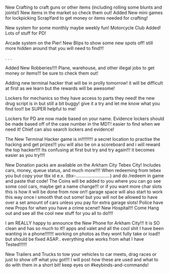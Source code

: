 New Crafting to craft guns or other items (including rolling some blunts and joints!)
New items in the market so check them out!
Added New mini games for lockpicking
ScrapYard to get money or items needed for crafting!


New system for some monthly maybe weekly fun!
Motorcycle Club Added!
Lots of stuff for PD!

Arcade system on the Pier! New Blips to show some new spots off! still more hidden around that you will need to find!!!

.
.
.

Added New Robberies!!!! Plane, warehouse, and other illegal jobs to get 
money or items!!! be sure to check them out!

Adding new terminal hacker that will be in prolly tomorrow! it will be difficult at first as we learn but the rewards will be awesome!

Lockers for mechanics so they have access to parts they need! the new drug script is in but still a bit buggy! give it a try and let me know what you find too!! be SUPER helpful to me!

Lockers for PD are now made based on your name. Evidence lockers should be made based off of the case number in the MDT! easier to find when we need it! Chief can also search lockers and evidence!

The New Terminal Hacker game is in!!!!!!!!! a secret location to practise the hacking and get prizes!!! you will also be on a scoreboard and i will reward the top hacker!!!! Its confusing at first but try and try again!!! it becomes easier as you try!!!! 

New Donation packs are available on the Arkham City Tebex City! Includes cars, money, queue status, and much more!!!! When redeeming from tebex you but copy your tbx id
e.x. (tbx-...........................) and do /redeem in game and paste that code! The Coins will be added to you where you can go see some cool cars, maybe get a name change!!! or if you want more char slots this is how it will be done from now on!! garage space will also start to work this way once i smooth that out some! but you will not be allowed to have over a set amount of cars unless you pay for extra garage slots! Police have new Props for when you have a crime scene!! New Hospital!!! Come Hang out and see all the cool new stuff
for you all to do!!!!

I am REALLY happy to announce the New Phone for Arkham City!!! it is SO clean and has so much to it!! apps and valet and all the cool shit I have been wanting in a phone!!!!!!! working on photos as they wont fully take or load!! but should be fixed ASAP.. everything else works from what I have Tested!!!!!!

New Trailers and Trucks to tow your vehicles to car meets, drag races or just to show off what you got!!! I will post how these are used and what to do with them in a short bit! keep eyes on #keybinds-and-commands!
